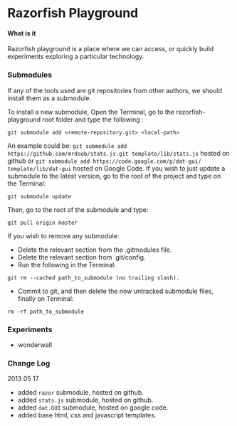 Razorfish Playground
========

#### What is it ####

Razorfish playground is a place where we can access, or quickly build experiments exploring a particular technology.

### Submodules ###

If any of the tools used are git repositories from other authors, we should install them as a submodule.

To install a new submodule, Open the Terminal, go to the razorfish-playground root folder and type the following :
```
git submodule add <remote-repository.git> <local-path>
```
An example could be: `git submodule add https://github.com/mrdoob/stats.js.git template/lib/stats.js` hosted on github or `git submodule add https://code.google.com/p/dat-gui/  template/lib/dat-gui` hosted on Google Code.
If you wish to just update a submodule to the latest version, go to the root of the project and type on the Terminal:
```
git submodule update
```
Then, go to the root of the submodule and type:
```
git pull origin master
```
If you wish to remove any submodule:
* Delete the relevant section from the .gitmodules file.
* Delete the relevant section from .git/config.
* Run the following in the Terminal:

```
git rm --cached path_to_submodule (no trailing slash).
```
* Commit to git, and then delete the now untracked submodule files, finally on Terminal:
```
rm -rf path_to_submodule
```


### Experiments ###
* wonderwall

### Change Log ###

2013 05 17
* added `razor` submodule, hosted on github.
* added `stats.js` submodule, hosted on github.
* added `dat.GUI` submodule, hosted on google code.
* added base html, css and javascript templates.
